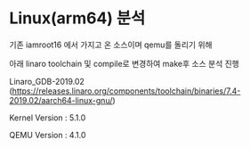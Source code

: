 ﻿Linux(arm64) 분석
============================
기존 iamroot16 에서 가지고 온 소스이며 qemu를 돌리기 위해 

아래 linaro toolchain 및 compile로 변경하여 make후  소스 분석 진행

Linaro_GDB-2019.02 (https://releases.linaro.org/components/toolchain/binaries/7.4-2019.02/aarch64-linux-gnu/)

Kernel Version : 5.1.0

QEMU Version : 4.1.0



